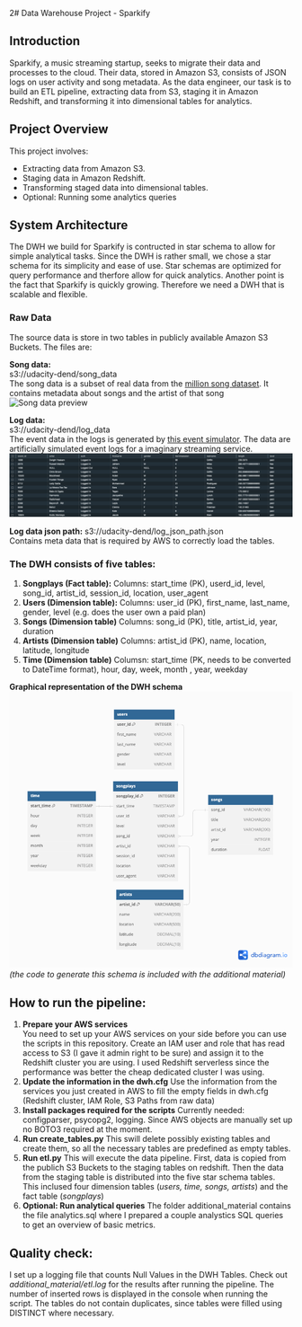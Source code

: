 2# Data Warehouse Project - Sparkify

## Introduction
Sparkify, a music streaming startup, seeks to migrate their data and processes to the cloud. Their data, stored in Amazon S3, consists of JSON logs on user activity and song metadata. As the data engineer, our task is to build an ETL pipeline, extracting data from S3, staging it in Amazon Redshift, and transforming it into dimensional tables for analytics.

## Project Overview
This project involves:
- Extracting data from Amazon S3.
- Staging data in Amazon Redshift.
- Transforming staged data into dimensional tables.
- Optional: Running some analytics queries

## System Architecture
The DWH we build for Sparkify is contructed in star schema to allow for simple analytical tasks. Since the DWH is rather small, we chose a star schema for its simplicity and ease of use. Star schemas are optimized for query performance and therfore allow for quick analytics. Another point is the fact that Sparkify is quickly growing. Therefore we need a DWH that is scalable and flexible. 

### Raw Data
The source data is store in two tables in publicly available Amazon S3 Buckets. The files are: <br>

**Song data:**<br>
s3://udacity-dend/song_data <br>
The song data is a subset of real data from the [million song dataset](https://[duckduckgo.com](http://millionsongdataset.com/)). It contains metadata about songs and the artist of that song 
![Song data preview](additional_material/songs_table_screenshot.png)

**Log data:**<br>
s3://udacity-dend/log_data <br>
The event data in the logs is generated by [this event simulator](https://github.com/Interana/eventsim). The data are artificially simulated event logs for a imaginary streaming service. 
![Event data preview](additional_material/evets_table_screenshot.png)


**Log data json path:**
s3://udacity-dend/log_json_path.json <br>
Contains meta data that is required by AWS to correctly load the tables. 



### The DWH consists of five tables: 
1. **Songplays (Fact table):**
Columns: start_time (PK), userd_id, level, song_id, artist_id, session_id, location, user_agent
2. **Users (Dimension table):**
Columns: user_id (PK), first_name, last_name, gender, level (e.g. does the user own a paid plan)
3. **Songs (Dimension table)**
Columns: song_id (PK), title, artist_id, year, duration
4. **Artists (Dimension table)**
Columns: artist_id (PK), name, location, latitude, longitude
5. **Time (Dimension table)**
Columsn: start_time (PK, needs to be converted to DateTime format), hour, day, week, month , year, weekday

**Graphical representation of the DWH schema**
![System Architecture](additional_material/songify_schema.png)
*(the code to generate this schema is included with the additional material)* 

## How to run the pipeline: 
1. **Prepare your AWS services** <br>
You need to set up your AWS services on your side before you can use the scripts in this repository. Create an IAM user and role that has read access to S3 (I gave it admin right to be sure) and assign it to the Redshift cluster you are using. I used Redshift serverless since the performance was better the cheap dedicated cluster I was using. 
2. **Update the information in the dwh.cfg** 
Use the information from the services you just created in AWS to fill the empty fields in dwh.cfg (Redshift cluster, IAM Role, S3 Paths from raw data)
3. **Install packages required for the scripts** 
Currently needed: configparser, psycopg2, logging. Since AWS objects are manually set up no BOTO3 required at the moment. 
4. **Run create_tables.py**
This swill delete possibly existing tables and create them, so all the necessary tables are predefined as empty tables.
5. **Run etl.py** 
This will execute the data pipeline. First, data is copied from the publich S3 Buckets to the staging tables on redshift. Then the data from the staging table is distributed into the five star schema tables. This inclused four dimension tables (*users, time, songs, artists*) and the fact table (*songplays*)
6. **Optional: Run analytical queries** 
The folder additional_material contains the file analytics.sql where I prepared a couple analystics SQL queries to get an overview of basic metrics. 

## Quality check: 
I set up a logging file that counts Null Values in the DWH Tables. Check out *additional_material/etl.log* for the results after running the pipeline. The number of inserted rows is displayed in the console when running the script. The tables do not contain duplicates, since tables were filled using DISTINCT where necessary.